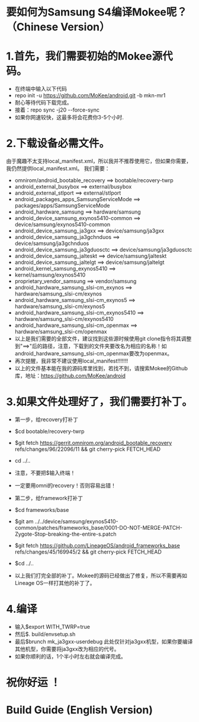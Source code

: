 # 要如何为Samsung S4编译Mokee呢？（Chinese Version）
# 1.首先，我们需要初始的Mokee源代码。
- 在终端中输入以下代码
- repo init -u https://github.com/MoKee/android.git -b mkn-mr1
- 耐心等待代码下载完成。
- 接着：repo sync -j20 --force-sync
- 如果你网速较快，这最多将会花费你3-5个小时.

# 2.下载设备必需文件。
由于魔趣不太支持local_manifest.xml，所以我并不推荐使用它，但如果你需要，我仍然提供local_manifest.xml。
我们需要：
- omnirom/android_bootable_recovery ==> bootable/recovery-twrp
- android_external_busybox ==> external/busybox
- android_external_stlport ==> external/stlport
- android_packages_apps_SamsungServiceMode ==> packages/apps/SamsungServiceMode
- android_hardware_samsung ==> hardware/samsung
- android_device_samsung_exynos5410-common ==> device/samsung/exynos5410-common
- android_device_samsung_ja3gxx ==> device/samsung/ja3gxx
- android_device_samsung_ja3gchnduos ==> device/samsung/ja3gchnduos
- android_device_samsung_ja3gduosctc ==> device/samsung/ja3gduosctc
- android_device_samsung_jalteskt ==> device/samsung/jalteskt
- android_device_samsung_jaltelgt ==> device/samsung/jaltelgt
- android_kernel_samsung_exynos5410 ==> 
- kernel/samsung/exynos5410
- proprietary_vendor_samsung ==> vendor/samsung
- android_hardware_samsung_slsi-cm_exynos ==> hardware/samsung_slsi-cm/exynos
- android_hardware_samsung_slsi-cm_exynos5 ==> hardware/samsung_slsi-cm/exynos5
- android_hardware_samsung_slsi-cm_exynos5410 ==> hardware/samsung_slsi-cm/exynos5410
- android_hardware_samsung_slsi-cm_openmax ==> hardware/samsung_slsi-cm/openmax
- 以上是我们需要的全部文件，建议找到这些源时候使用git clone指令将其调整到"==>"后的路径，注意，下载到的文件夹要改名为相应的名称！如android_hardware_samsung_slsi-cm_openmax要改为openmax。
- 再次提醒，我非常不建议使用local_manifest!!!!!!!
- 以上的文件基本能在我的源码库里找到，若找不到，请搜索Mokee的Github库，地址：https://github.com/MoKee/android

# 3.如果文件处理好了，我们需要打补丁。
- 第一步，给recovery打补丁
- $cd bootable/recovery-twrp
- $git fetch https://gerrit.omnirom.org/android_bootable_recovery refs/changes/96/22096/11 && git cherry-pick FETCH_HEAD
- cd ../..
- 注意，不要把$输入终端！
- 一定要用omni的recovery！否则容易出错！
- 第二步，给framework打补丁
- $cd frameworks/base
- $git am ../../device/samsung/exynos5410-common/patches/frameworks_base/0001-DO-NOT-MERGE-PATCH-Zygote-Stop-breaking-the-entire-s.patch
- $git fetch https://github.com/LineageOS/android_frameworks_base refs/changes/45/169945/2 && git cherry-pick FETCH_HEAD
- $cd ../..

- 以上我们打完全部的补丁。Mokee的源码已经做出了修复，所以不需要再如Lineage OS一样打其他的补丁了。

# 4.编译
- 输入$export WITH_TWRP=true
- 然后$. build/envsetup.sh
- 最后$brunch mk_ja3gxx-userdebug 此处仅针对ja3gxx机型，如果你要编译其他机型，你需要将ja3gxx改为相应的代号。
- 如果你顺利的话，1个半小时左右就会编译完成。
# 祝你好运 ！

# Build Guide (English Version)
